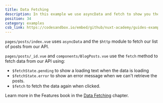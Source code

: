 ```yaml
---
title: Data Fetching
description: In this example we use asyncData and fetch to show you the differences between both methods.
position: 34
category: examples
csb_link: https://codesandbox.io/embed/github/nuxt-academy/guides-examples/tree/master/03_features/04_data_fetching?
---
```


`pages/posts/index.vue` uses `asyncData` and the `$http` module to fetch our list of posts from our API.

`pages/posts/_id.vue` and `components/BlogPosts.vue` use the `fetch` method to fetch data from our API using:

- `$fetchState.pending` to show a loading text when the data is loading
- `$fetchState.error` to show an error message when we can't retrieve the posts.
- `$fetch` to fetch the data again when clicked.

<base-alert type="next">

Learn more in the Features book in the [Data Fetching](/guides/features/data-fetching) chapter.

</base-alert>

<code-sandbox :src="csb_link"></code-sandbox>

